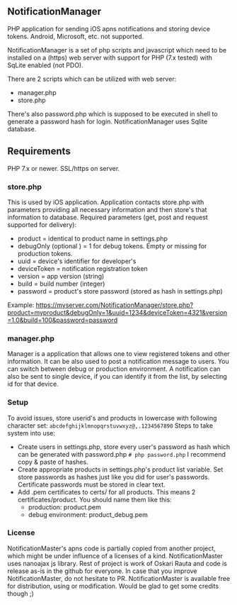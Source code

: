 ## NotificationManager
PHP application for sending iOS apns notifications and storing device tokens.
Android, Microsoft, etc. not supported.

NotificationManager is a set of php scripts and javascript which need to be installed on a (https) web server with support for PHP (7.x tested) with SqLite enabled (not PDO).

There are 2 scripts which can be utilized with web server:
 - manager.php
 - store.php

There's also password.php which is supposed to be executed in shell to generate a password hash for login.
NotificationManager uses Sqlite database. 

## Requirements
PHP 7.x or newer.
SSL/https on server.

### store.php
This is used by iOS application. Application contacts store.php with parameters providing all necessary information and then store's that information to database.
Required parameters (get, post and request supported for delivery):
 - product = identical to product name in settings.php
 - debugOnly (optional ) = 1 for debug tokens. Empty or missing for production tokens.
 - uuid = device's identifier for developer's
 - deviceToken = notification registration token
 - version = app version (string)
 - build = build number (integer)
 - password = product's store password (stored as hash in settings.php)

Example:
https://myserver.com/NotificationManager/store.php?product=myproduct&debugOnly=1&uuid=1234&deviceToken=4321&version=1.0&build=100&password=password

### manager.php
Manager is a application that allows one to view registered tokens and other information. It can be also used to post a notification message to users. You can switch between debug or production environment.
A notification can also be sent to single device, if you can identify it from the list, by selecting id for that device.

### Setup
To avoid issues, store userid's and products in lowercase with following character set: `abcdefghijklmnopqrstuvwxyz@,.1234567890`
Steps to take system into use:

 - Create users in settings.php, store every user's password as hash which can be generated with password.php
   ```# php password.php```
   I recommend copy & paste of hashes.
 - Create appropriate products in settings.php's product list variable. Set store passwords as hashes just like you did for user's passwords. Certificate passwords must be stored in clear text.
 - Add .pem certificates to certs/ for all products. This means 2 certificates/product.
   You should name them like this:
    - production: product.pem
    - debug environment: product_debug.pem
   
### License
NotificationMaster's apns code is partially copied from another project, which might be under influence of a licenses of a kind. NotificationMaster uses nanoajax js library. Rest of project is work of Oskari Rauta and code is release as-is in the github for everyone. In case that you improve NotificationMaster, do not hesitate to PR. NotificationMaster is available free for distribution, using or modification. Would be glad to get some credits though ;)
